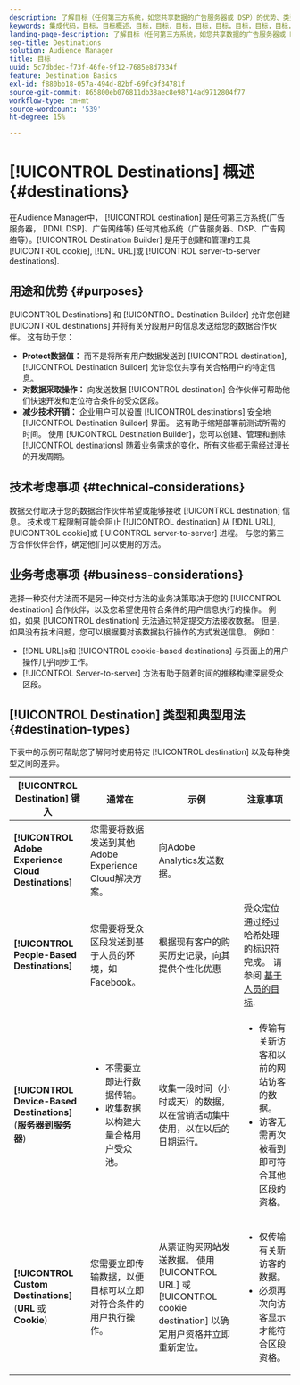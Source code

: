 ```yaml
---
description: 了解目标（任何第三方系统，如您共享数据的广告服务器或 DSP）的优势、类型和用法。使用 Destination Builder 创建和管理 Cookie、URL 或服务器到服务器目标。
keywords: 集成代码，目标，目标概述，目标，目标，目标，目标，目标，目标，目标，目标，目标，目标，目标，目标，目标，目标，目标，目标，目标，目标，目标，目标
landing-page-description: 了解目标（任何第三方系统，如您共享数据的广告服务器或 DSP）的优势、类型和用法。使用 Destination Builder 创建和管理 Cookie、URL 或服务器到服务器目标。
seo-title: Destinations
solution: Audience Manager
title: 目标
uuid: 5c7dbdec-f73f-46fe-9f12-7685e8d7334f
feature: Destination Basics
exl-id: f880bb18-057a-494d-82bf-69fc9f34781f
source-git-commit: 865800eb076811db38aec8e98714ad9712804f77
workflow-type: tm+mt
source-wordcount: '539'
ht-degree: 15%

---
```


# [!UICONTROL Destinations] 概述 {#destinations}

在Audience Manager中， [!UICONTROL destination] 是任何第三方系统(广告服务器， [!DNL DSP]、广告网络等) 任何其他系统（广告服务器、DSP、广告网络等）。[!UICONTROL Destination Builder] 是用于创建和管理的工具 [!UICONTROL cookie], [!DNL URL]或 [!UICONTROL server-to-server destinations].

## 用途和优势 {#purposes}

<!-- c_destinations.xml -->

[!UICONTROL Destinations] 和 [!UICONTROL Destination Builder] 允许您创建 [!UICONTROL destinations] 并将有关分段用户的信息发送给您的数据合作伙伴。 这有助于您：

* **Protect数据值：** 而不是将所有用户数据发送到 [!UICONTROL destination], [!UICONTROL Destination Builder] 允许您仅共享有关合格用户的特定信息。
* **对数据采取操作：** 向发送数据 [!UICONTROL destination] 合作伙伴可帮助他们快速开发和定位符合条件的受众区段。
* **减少技术开销：** 企业用户可以设置 [!UICONTROL destinations] 安全地 [!UICONTROL Destination Builder] 界面。 这有助于缩短部署前测试所需的时间。 使用 [!UICONTROL Destination Builder]，您可以创建、管理和删除 [!UICONTROL destinations] 随着业务需求的变化，所有这些都无需经过漫长的开发周期。

## 技术考虑事项 {#technical-considerations}

<!-- destination-delivery-methods.xml -->

数据交付取决于您的数据合作伙伴希望或能够接收 [!UICONTROL destination] 信息。 技术或工程限制可能会阻止 [!UICONTROL destination] 从 [!DNL URL], [!UICONTROL cookie]或 [!UICONTROL server-to-server] 进程。 与您的第三方合作伙伴合作，确定他们可以使用的方法。

## 业务考虑事项 {#business-considerations}

选择一种交付方法而不是另一种交付方法的业务决策取决于您的 [!UICONTROL destination] 合作伙伴，以及您希望使用符合条件的用户信息执行的操作。 例如，如果 [!UICONTROL destination] 无法通过特定提交方法接收数据。 但是，如果没有技术问题，您可以根据要对该数据执行操作的方式发送信息。 例如：

* [!DNL URL]s和 [!UICONTROL cookie-based destinations] 与页面上的用户操作几乎同步工作。
* [!UICONTROL Server-to-server] 方法有助于随着时间的推移构建深层受众区段。

## [!UICONTROL Destination] 类型和典型用法 {#destination-types}

下表中的示例可帮助您了解何时使用特定 [!UICONTROL destination] 以及每种类型之间的差异。

| [!UICONTROL Destination] 键入 | 通常在 | 示例 | 注意事项 |
|--- |--- |--- |--- |
| **[!UICONTROL Adobe Experience Cloud Destinations]** | 您需要将数据发送到其他Adobe Experience Cloud解决方案。 | 向Adobe Analytics发送数据。 |  |
| **[!UICONTROL People-Based Destinations]** | 您需要将受众区段发送到基于人员的环境，如Facebook。 | 根据现有客户的购买历史记录，向其提供个性化优惠 | 受众定位通过经过哈希处理的标识符完成。 请参阅 [基于人员的目标](people-based-destinations-overview.md). |
| **[!UICONTROL Device-Based Destinations]** (**服务器到服务器**) | <ul><li>不需要立即进行数据传输。</li><li>收集数据以构建大量合格用户受众池。</li></ul> | 收集一段时间（小时或天）的数据，以在营销活动集中使用，以在以后的日期运行。 | <ul><li>传输有关新访客和以前的网站访客的数据。 </li><li>访客无需再次被看到即可符合其他区段的资格。</li></ul> |
| **[!UICONTROL Custom Destinations]** (**URL** 或 **Cookie**) | 您需要立即传输数据，以便目标可以立即对符合条件的用户执行操作。 | 从票证购买网站发送数据。 使用 [!UICONTROL URL] 或 [!UICONTROL cookie destination] 以确定用户资格并立即重新定位。 | <ul><li>仅传输有关新访客的数据。 </li><li>必须再次向访客显示才能符合区段资格。</li></ul> |

